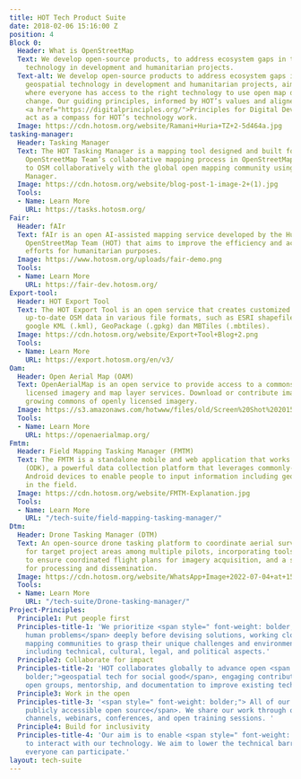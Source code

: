 ```yaml
---
title: HOT Tech Product Suite
date: 2018-02-06 15:16:00 Z
position: 4
Block 0:
  Header: What is OpenStreetMap
  Text: We develop open-source products, to address ecosystem gaps in the use of geospatial
    technology in development and humanitarian projects.
  Text-alt: We develop open-source products to address ecosystem gaps in the use of
    geospatial technology in development and humanitarian projects, aiming for a world
    where everyone has access to the right technology to use open map data for social
    change. Our guiding principles, informed by HOT’s values and aligned with the
    <a href="https://digitalprinciples.org/">Principles for Digital Development</a>,
    act as a compass for HOT’s technology work.
  Image: https://cdn.hotosm.org/website/Ramani+Huria+TZ+2-5d464a.jpg
tasking-manager:
  Header: Tasking Manager
  Text: The HOT Tasking Manager is a mapping tool designed and built for the Humanitarian
    OpenStreetMap Team’s collaborative mapping process in OpenStreetMap. Contribute
    to OSM collaboratively with the global open mapping community using the Tasking
    Manager.
  Image: https://cdn.hotosm.org/website/blog-post-1-image-2+(1).jpg
  Tools:
  - Name: Learn More
    URL: https://tasks.hotosm.org/
Fair:
  Header: fAIr
  Text: fAIr is an open AI-assisted mapping service developed by the Humanitarian
    OpenStreetMap Team (HOT) that aims to improve the efficiency and accuracy of mapping
    efforts for humanitarian purposes.
  Image: https://www.hotosm.org/uploads/fair-demo.png
  Tools:
  - Name: Learn More
    URL: https://fair-dev.hotosm.org/
Export-tool:
  Header: HOT Export Tool
  Text: The HOT Export Tool is an open service that creates customized extracts of
    up-to-date OSM data in various file formats, such as ESRI shapefiles (.shapefile),
    google KML (.kml), GeoPackage (.gpkg) dan MBTiles (.mbtiles).
  Image: https://cdn.hotosm.org/website/Export+Tool+Blog+2.png
  Tools:
  - Name: Learn More
    URL: https://export.hotosm.org/en/v3/
Oam:
  Header: Open Aerial Map (OAM)
  Text: OpenAerialMap is an open service to provide access to a commons of openly
    licensed imagery and map layer services. Download or contribute imagery to the
    growing commons of openly licensed imagery.
  Image: https://s3.amazonaws.com/hotwww/files/old/Screen%20Shot%202015-07-24%20at%2000.13.20.png
  Tools:
  - Name: Learn More
    URL: https://openaerialmap.org/
Fmtm:
  Header: Field Mapping Tasking Manager (FMTM)
  Text: The FMTM is a standalone mobile and web application that works using OpenDataKit
    (ODK), a powerful data collection platform that leverages commonly-available mobile
    Android devices to enable people to input information including geospatial data
    in the field.
  Image: https://cdn.hotosm.org/website/FMTM-Explanation.jpg
  Tools:
  - Name: Learn More
    URL: "/tech-suite/field-mapping-tasking-manager/"
Dtm:
  Header: Drone Tasking Manager (DTM)
  Text: An open-source drone tasking platform to coordinate aerial survey activities
    for target project areas among multiple pilots, incorporating tools and processes
    to ensure coordinated flight plans for imagery acquisition, and a seamless pipeline
    for processing and dissemination.
  Image: https://cdn.hotosm.org/website/WhatsApp+Image+2022-07-04+at+15.16.14+(2)+(1).jpeg
  Tools:
  - Name: Learn More
    URL: "/tech-suite/Drone-tasking-manager/"
Project-Principles:
  Principle1: Put people first
  Principles-title-1: 'We prioritize <span style=" font-weight: bolder;">understanding
    human problems</span> deeply before devising solutions, working closely with local
    mapping communities to grasp their unique challenges and environmental factors,
    including technical, cultural, legal, and political aspects.'
  Principle2: Collaborate for impact
  Principles-title-2: 'HOT collaborates globally to advance open <span style=" font-weight:
    bolder;">geospatial tech for social good</span>, engaging contributors through
    open groups, mentorship, and documentation to improve existing technologies.'
  Principle3: Work in the open
  Principles-title-3: '<span style=" font-weight: bolder;"> All of our products are
    publicly accessible open source</span>. We share our work through open collaboration
    channels, webinars, conferences, and open training sessions. '
  Principle4: Build for inclusivity
  Principles-title-4: 'Our aim is to enable <span style=" font-weight: bolder;">EVERYONE</span>
    to interact with our technology. We aim to lower the technical barrier so that
    everyone can participate.'
layout: tech-suite
---
```


